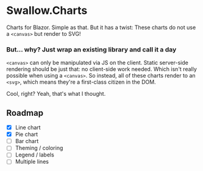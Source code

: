 # Swallow.Charts

Charts for Blazor. Simple as that. But it has a twist: These charts do not use a `<canvas>` but render to SVG!

### But... why? Just wrap an existing library and call it a day

`<canvas>` can only be manipulated via JS on the client. Static server-side rendering should be just that: no client-side work needed. Which isn't
really possible when using a `<canvas>`. So instead, all of these charts render to an `<svg>`, which means they're a first-class citizen in the DOM.

Cool, right? Yeah, that's what I thought.

## Roadmap

- [x] Line chart
- [x] Pie chart
- [ ] Bar chart
- [ ] Theming / coloring
- [ ] Legend / labels
- [ ] Multiple lines
